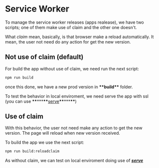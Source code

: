 # Service Worker

To manage the service worker releases (apps realease), we have two scripts; one of them make use of claim and the other one doesn't.

What _claim_ mean, basically, is that browser make a reload automatically. It mean, the user not need do any action for get the new version.

## Not use of claim (default)

For build the app without use of claim, we need run the next script:

```bash
npm run build
```

once this done, we have a new prod version in **\*\***build**\*\*** folder.

To test the behavior in local enviroment, we need serve the app with ssl (you can use **\*\***\*\*\***\*\***[serve](https://www.npmjs.com/package/serve)**\*\***\*\*\***\*\***)

## Use of claim

With this behavior, the user not need make any action to get the new version. The page will reload when new version received.

To build the app we use the next script:

```bash
npm run build:reloadclaim
```

As without claim, we can test on local enviroment doing use of **_[serve](https://www.npmjs.com/package/serve)_**
